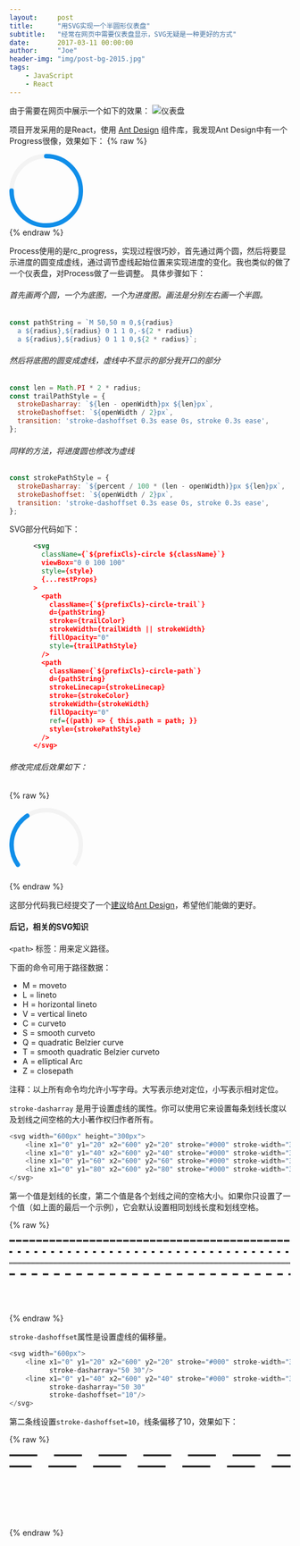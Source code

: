 ```yaml
---
layout:     post
title:      "用SVG实现一个半圆形仪表盘"
subtitle:   "经常在网页中需要仪表盘显示，SVG无疑是一种更好的方式"
date:       2017-03-11 00:00:00
author:     "Joe"
header-img: "img/post-bg-2015.jpg"
tags:
    - JavaScript
    - React
---
```


由于需要在网页中展示一个如下的效果：
![仪表盘](/images/svg-circle/circle_dashboard.png)

<!-- more -->

项目开发采用的是React，使用 [Ant Design](https://ant.design) 组件库，我发现Ant Design中有一个Progress很像，效果如下：
{% raw %}
<div style="width: 132px; height: 132px; font-size: 27.12px;">
<svg class="ant-progress-circle " viewBox="0 0 100 100">
    <path class="ant-progress-circle-trail" d="M 50,50 m 0,-47
     a 47,47 0 1 1 0,94
     a 47,47 0 1 1 0,-94" stroke="#f3f3f3" stroke-width="6" fill-opacity="0"></path>
    <path class="ant-progress-circle-path" d="M 50,50 m 0,-47
     a 47,47 0 1 1 0,94
     a 47,47 0 1 1 0,-94" stroke-linecap="round" stroke="#108ee9" stroke-width="6" fill-opacity="0"
          style="stroke-dasharray: 295.31px, 295.31px; stroke-dashoffset: 73.8274px; transition: stroke-dashoffset 0.3s ease 0s, stroke 0.3s ease;">
    </path>
</svg>
</div>
{% endraw %}


Process使用的是rc_progress，实现过程很巧妙，首先通过两个圆，然后将要显示进度的圆变成虚线，通过调节虚线起始位置来实现进度的变化。我也类似的做了一个仪表盘，对Process做了一些调整。
具体步骤如下：

###### 首先画两个圆，一个为底图，一个为进度图。画法是分别左右画一个半圆。

```javascript
const pathString = `M 50,50 m 0,${radius}
  a ${radius},${radius} 0 1 1 0,-${2 * radius}
  a ${radius},${radius} 0 1 1 0,${2 * radius}`;
```

######  然后将底图的圆变成虚线，虚线中不显示的部分我开口的部分

```javascript
const len = Math.PI * 2 * radius;
const trailPathStyle = {
  strokeDasharray: `${len - openWidth}px ${len}px`,
  strokeDashoffset: `${openWidth / 2}px`,
  transition: 'stroke-dashoffset 0.3s ease 0s, stroke 0.3s ease',
};
```

######  同样的方法，将进度圆也修改为虚线

```javascript
const strokePathStyle = {
  strokeDasharray: `${percent / 100 * (len - openWidth)}px ${len}px`,
  strokeDashoffset: `${openWidth / 2}px`,
  transition: 'stroke-dashoffset 0.3s ease 0s, stroke 0.3s ease',
};
```

SVG部分代码如下：

```xml
      <svg
        className={`${prefixCls}-circle ${className}`}
        viewBox="0 0 100 100"
        style={style}
        {...restProps}
      >
        <path
          className={`${prefixCls}-circle-trail`}
          d={pathString}
          stroke={trailColor}
          strokeWidth={trailWidth || strokeWidth}
          fillOpacity="0"
          style={trailPathStyle}
        />
        <path
          className={`${prefixCls}-circle-path`}
          d={pathString}
          strokeLinecap={strokeLinecap}
          stroke={strokeColor}
          strokeWidth={strokeWidth}
          fillOpacity="0"
          ref={(path) => { this.path = path; }}
          style={strokePathStyle}
        />
      </svg>
```

###### 修改完成后效果如下：

{% raw %}
<div style="width: 132px; height: 132px; font-size: 27.12px;">
<svg class="ant-progress-circle " viewBox="0 0 100 100">
<path class="ant-progress-circle-trail" 
d="M 50,50 m 0,47 a 47,47 0 1 1 0,-94
     a 47,47 0 1 1 0,94" 
     stroke="#f3f3f3" stroke-width="6" fill-opacity="0"
     style="stroke-dasharray: 205.31px, 295.31px;
      stroke-dashoffset: -45px;
      transition: stroke-dashoffset 0.3s ease 0s, stroke 0.3s ease;">     	
     </path>
     <path class="ant-progress-circle-path" 
     d="M 50,50 m 0,47 a 47,47 0 1 1 0,-94
     a 47,47 0 1 1 0,94"
     stroke-linecap="round" 
     stroke="#108ee9" stroke-width="6" 
     fill-opacity="0" 
     style="stroke-dasharray: 75.31px, 295.31px;
      stroke-dashoffset: -45px;
      transition: stroke-dashoffset 0.3s ease 0s, stroke 0.3s ease;">     	
     </path>
     </svg>
</div>
{% endraw %}


这部分代码我已经提交了一个[建议](https://github.com/ant-design/ant-design/issues/5225)给[Ant Design](https://ant.design)，希望他们能做的更好。

#### 后记，相关的SVG知识

`<path>` 标签：用来定义路径。

下面的命令可用于路径数据：

* M = moveto
* L = lineto
* H = horizontal lineto
* V = vertical lineto
* C = curveto
* S = smooth curveto
* Q = quadratic Belzier curve
* T = smooth quadratic Belzier curveto
* A = elliptical Arc
* Z = closepath

注释：以上所有命令均允许小写字母。大写表示绝对定位，小写表示相对定位。

`stroke-dasharray` 是用于设置虚线的属性。你可以使用它来设置每条划线长度以及划线之间空格的大小著作权归作者所有。

```javascript
<svg width="600px" height="300px">
    <line x1="0" y1="20" x2="600" y2="20" stroke="#000" stroke-width="3" stroke-dasharray="10 2"/>
    <line x1="0" y1="40" x2="600" y2="40" stroke="#000" stroke-width="3" stroke-dasharray="5 10"/>
    <line x1="0" y1="60" x2="600" y2="60" stroke="#000" stroke-width="3" stroke-dasharray="1 1"/>
    <line x1="0" y1="80" x2="600" y2="80" stroke="#000" stroke-width="3" stroke-dasharray="10"/>
</svg>
```

第一个值是划线的长度，第二个值是各个划线之间的空格大小。如果你只设置了一个值（如上面的最后一个示例），它会默认设置相同划线长度和划线空格。

{% raw %}
<svg width="600px">
    <line x1="0" y1="20" x2="600" y2="20" stroke="#000" stroke-width="3" stroke-dasharray="10 2"/>
    <line x1="0" y1="40" x2="600" y2="40" stroke="#000" stroke-width="3" stroke-dasharray="5 10"/>
    <line x1="0" y1="60" x2="600" y2="60" stroke="#000" stroke-width="3" stroke-dasharray="1 1"/>
    <line x1="0" y1="80" x2="600" y2="80" stroke="#000" stroke-width="3" stroke-dasharray="10"/>
</svg>
{% endraw %}

`stroke-dashoffset`属性是设置虚线的偏移量。

```javascript
<svg width="600px">
    <line x1="0" y1="20" x2="600" y2="20" stroke="#000" stroke-width="3"
          stroke-dasharray="50 30"/>
    <line x1="0" y1="40" x2="600" y2="40" stroke="#000" stroke-width="3"
          stroke-dasharray="50 30"
          stroke-dashoffset="10"/>
</svg>
```

第二条线设置`stroke-dashoffset=10`，线条偏移了10，效果如下：

{% raw %}
<svg width="600px">
    <line x1="0" y1="20" x2="600" y2="20" stroke="#000" stroke-width="3"
          stroke-dasharray="50 30"/>
    <line x1="0" y1="40" x2="600" y2="40" stroke="#000" stroke-width="3"
          stroke-dasharray="50 30"
          stroke-dashoffset="10"/>
</svg>
{% endraw %}
